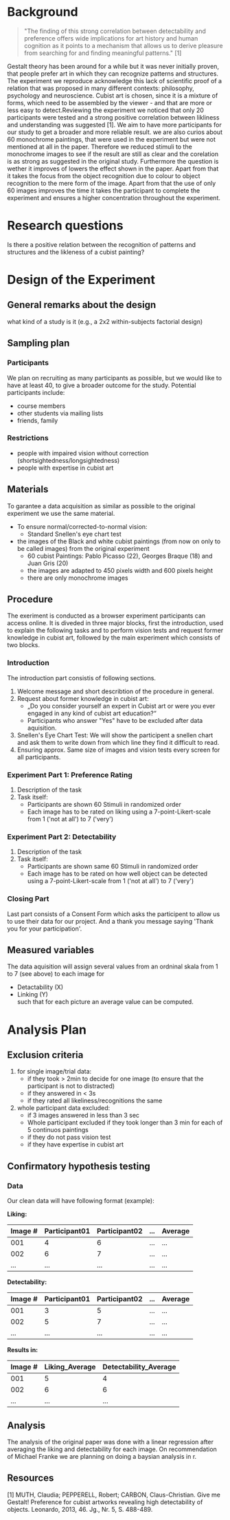 
# Background
> "The finding of this strong correlation between detectability and preference offers wide implications for art history and human cognition as it points to a mechanism that allows us to derive pleasure from searching for and finding meaningful patterns." [1] <br>

Gestalt theory has been around for a while but it was never initially proven, that people prefer art in which they can recognize patterns and structures. The experiment we reproduce acknowledge this lack of scientific proof of a relation that was proposed in many different contexts: philosophy, psychology and neuroscience. Cubist art is chosen, since it is a mixture of forms, which need to be assembled by the viewer - and that are more or less easy to detect.Reviewing the experiment we noticed that only 20 participants were tested and a strong positive correlation between likliness and understanding was suggested [1]. We aim to have more participants for our study to get a broader and more reliable result.
we are also curios about 60 monochrome paintings, that were used in the experiment but were not mentioned at all in the paper. Therefore 
we reduced stimuli to the monochrome images to see if the result are still as clear and the corelation is as strong as suggested in the original study. Furthermore the question is wether it improves of lowers the effect shown in the paper. Apart from that it takes the focus from the object recognition due to colour to object recognition to the mere form of the image. Apart from that the use of only 60 images improves the time it takes the participant to complete the experiment and ensures a higher concentration throughout the experiment.


# Research questions
Is there a positive relation between the recognition of patterns and structures and the likleness of a cubist painting?

# Design of the Experiment

## General remarks about the design

what kind of a study is it (e.g., a 2x2 within-subjects factorial design)

## Sampling plan

### Participants
We plan on recruiting as many participants as possible, but we would like to have at least 40, to give a broader outcome for the study.
Potential participants include: <br>
* course members <br>
* other students via mailing lists <br>
* friends, family <br>

### Restrictions
- people with impaired vision without correction (shortsightedness/longsightedness)
- people with expertise in cubist art


## Materials
To garantee a data acquisition as similar as possible to the original experiment we use the same material. 
   - To ensure normal/corrected-to-normal vision: <br>
     * Standard Snellen's eye chart test <br>
   - the images of the Black and white cubist paintings (from now on only to be called images) from the original experiment <br>
     * 60 cubist Paintings: Pablo Picasso (22), Georges Braque (18) and Juan Gris (20) <br>
     * the images are adapted to 450 pixels width and 600 pixels height <br>
     * there are only monochrome images <br>
   

## Procedure
The exeriment is conducted as a browser experiment participants can access online. It is diveded in three major blocks, first the introduction, used to explain the following tasks and to perform vision tests and request former knowledge in cubist art, followed by the main experiment which consists of two blocks.

### Introduction
The introduction part consistis of following sections. <br>
1. Welcome message and short describtion of the procedure in general. <br>
2. Request about former knowledge in cubist art: <br>
   * „Do you consider yourself an expert in Cubist art or were you ever engaged in any kind of cubist art education?“ <br>
   * Participants who answer "Yes" have to be excluded after data aquisition. <br>
3. Snellen's Eye Chart Test: We will show the participent a snellen chart and ask them to write down from which line they find it difficult to read.  <br>
4. Ensuring approx. Same size of images and vision tests every screen for all participants.  <br>
 

### Experiment Part 1: Preference Rating
1. Description of the task <br>
2. Task itself: <br>
    * Participants are shown 60 Stimuli in randomized order <br>
    * Each image has to be rated on liking using a 7-point-Likert-scale from 1 ('not at all') to 7 ('very') <br>
  
### Experiment Part 2: Detectability
1. Description of the task<br>
2. Task itself: <br>
    * Participants are shown same 60 Stimuli in randomized order <br>
    * Each image has to be rated on how well object can be detected using a 7-point-Likert-scale from 1 ('not at all') to 7 ('very') <br>
  
### Closing Part

Last part consists of a Consent Form which asks the participent to allow us to use their data for our project. And a
thank you message saying 'Thank you for your participation'.

## Measured variables
The data aquisition will assign several values from an ordninal skala from 1 to 7 (see above) to each image for <br>
- Detactability (X) <br>
- Linking (Y) <br>
such that for each picture an average value can be computed.

# Analysis Plan

## Exclusion criteria
1. for single image/trial data: <br>
    * if they took > 2min to decide for one image (to ensure that the participant is not to distracted)<br>
    * if they answered in < 3s <br>
    * if they rated all likeliness/recognitions the same
2. whole participant data excluded:<br>
    * if 3 images answered in less than 3 sec<br>
    * Whole participant excluded if they took longer than 3 min for each of 5 continuos paintings<br>
    * if they do not pass vision test<br>
    * if they have expertise in cubist art <br>
    
## Confirmatory hypothesis testing

### Data
Our clean data will have following format (example):

<b> Liking: </b> <br>

Image #  | Participant01 | Participant02 | ...        | Average   |
-------- | --------      | --------      | --------   | --------  |
001      | 4             | 6             | ...        | ...       |
002      | 6             | 7             | ...        | ...       |
...      | ...           | ...           | ...        | ...       |


<b> Detectability: </b> <br>

Image #  | Participant01 | Participant02 | ...        | Average   |
-------- | --------      | --------      | --------   | --------  |
001      | 3             | 5             | ...        | ...       |
002      | 5             | 7             | ...        | ...       |
...      | ...           | ...           | ...        | ...       |

<b> Results in: </b> <br>

Image #  | Liking_Average | Detectability_Average | 
-------- | --------      | --------               | 
001      | 5             | 4                      | 
002      | 6             | 6                      | 
...      | ...           | ...                    | 




## Analysis

The analysis of the original paper was done with a linear regression after averaging the liking and detectability for each image. 
On recommendation of Michael Franke we are planning on doing a baysian analysis in r.


## Resources

[1] MUTH, Claudia; PEPPERELL, Robert; CARBON, Claus-Christian. Give me Gestalt! Preference for cubist artworks revealing high detectability of objects. Leonardo, 2013, 46. Jg., Nr. 5, S. 488-489.


